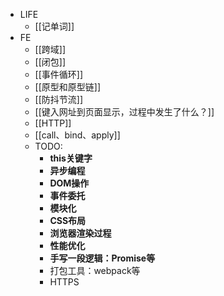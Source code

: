 - LIFE
	- [[记单词]]
- FE
	- [[跨域]]
	- [[闭包]]
	- [[事件循环]]
	- [[原型和原型链]]
	- [[防抖节流]]
	- [[键入网址到页面显示，过程中发生了什么？]]
	- [[HTTP]]
	- [[call、bind、apply]]
	- TODO:
		- **this关键字**
		- **异步编程**
		- **DOM操作**
		- **事件委托**
		- **模块化**
		- **CSS布局**
		- **浏览器渲染过程**
		- **性能优化**
		- **手写一段逻辑：Promise等**
		- 打包工具：webpack等
		- HTTPS